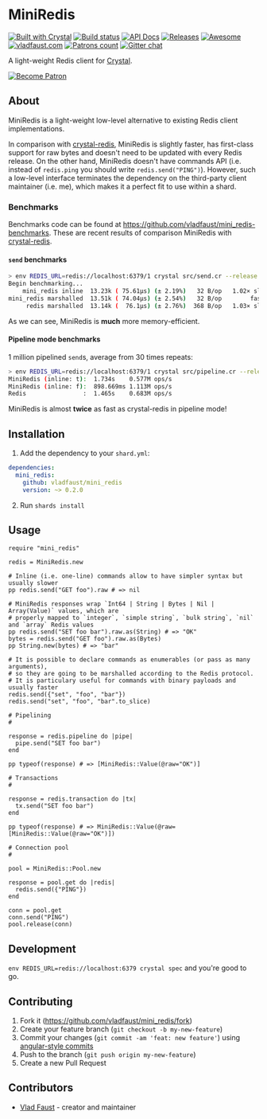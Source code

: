 # MiniRedis

[![Built with Crystal](https://img.shields.io/badge/built%20with-crystal-000000.svg?style=flat-square)](https://crystal-lang.org/)
[![Build status](https://img.shields.io/travis/com/vladfaust/mini_redis/master.svg?style=flat-square)](https://travis-ci.com/vladfaust/mini_redis)
[![API Docs](https://img.shields.io/badge/api_docs-online-brightgreen.svg?style=flat-square)](https://github.vladfaust.com/mini_redis)
[![Releases](https://img.shields.io/github/release/vladfaust/mini_redis.svg?style=flat-square)](https://github.com/vladfaust/mini_redis/releases)
[![Awesome](https://awesome.re/badge-flat2.svg)](https://github.com/veelenga/awesome-crystal)
[![vladfaust.com](https://img.shields.io/badge/style-.com-lightgrey.svg?longCache=true&style=flat-square&label=vladfaust&colorB=0a83d8)](https://vladfaust.com)
[![Patrons count](https://img.shields.io/badge/dynamic/json.svg?label=patrons&url=https://www.patreon.com/api/user/11296360&query=$.included[0].attributes.patron_count&style=flat-square&colorB=red&maxAge=86400)](https://www.patreon.com/vladfaust)
[![Gitter chat](https://img.shields.io/badge/chat%20on-gitter-green.svg?colorB=ED1965&logo=gitter&style=flat-square)](https://gitter.im/vladfaust/Lobby)

A light-weight Redis client for [Crystal](https://crystal-lang.org/).

[![Become Patron](https://vladfaust.com/img/patreon-small.svg)](https://www.patreon.com/vladfaust)

## About

MiniRedis is a light-weight low-level alternative to existing Redis client implementations.

In comparison with [crystal-redis](https://github.com/stefanwille/crystal-redis), MiniRedis is slightly faster, has first-class support for raw bytes and doesn't need to be updated with every Redis release. On the other hand, MiniRedis doesn't have commands API (i.e. instead of `redis.ping` you should write `redis.send("PING")`). However, such a low-level interface terminates the dependency on the third-party client maintainer (i.e. me), which makes it a perfect fit to use within a shard.

### Benchmarks

Benchmarks code can be found at <https://github.com/vladfaust/mini_redis-benchmarks>.
These are recent results of comparison MiniRedis with [crystal-redis](https://github.com/stefanwille/crystal-redis).

#### `send` benchmarks

```sh
> env REDIS_URL=redis://localhost:6379/1 crystal src/send.cr --release
Begin benchmarking...
    mini_redis inline  13.23k ( 75.61µs) (± 2.19%)   32 B/op   1.02× slower
mini_redis marshalled  13.51k ( 74.04µs) (± 2.54%)   32 B/op        fastest
     redis marshalled  13.14k (  76.1µs) (± 2.76%)  368 B/op   1.03× slower
```

As we can see, MiniRedis is **much** more memory-efficient.

#### Pipeline mode benchmarks

1 million pipelined `send`s, average from 30 times repeats:

```sh
> env REDIS_URL=redis://localhost:6379/1 crystal src/pipeline.cr --release
MiniRedis (inline: t):  1.734s    0.577M ops/s
MiniRedis (inline: f):  898.669ms 1.113M ops/s
Redis                :  1.465s    0.683M ops/s
```

MiniRedis is almost **twice** as fast as crystal-redis in pipeline mode!

## Installation

1. Add the dependency to your `shard.yml`:

```yaml
dependencies:
  mini_redis:
    github: vladfaust/mini_redis
    version: ~> 0.2.0
```

2. Run `shards install`

## Usage

```crystal
require "mini_redis"

redis = MiniRedis.new

# Inline (i.e. one-line) commands allow to have simpler syntax but usually slower
pp redis.send("GET foo").raw # => nil

# MiniRedis responses wrap `Int64 | String | Bytes | Nil | Array(Value)` values, which are
# properly mapped to `integer`, `simple string`, `bulk string`, `nil` and `array` Redis values
pp redis.send("SET foo bar").raw.as(String) # => "OK"
bytes = redis.send("GET foo").raw.as(Bytes)
pp String.new(bytes) # => "bar"

# It is possible to declare commands as enumerables (or pass as many arguments),
# so they are going to be marshalled according to the Redis protocol.
# It is particulary useful for commands with binary payloads and usually faster
redis.send({"set", "foo", "bar"})
redis.send("set", "foo", "bar".to_slice)

# Pipelining
#

response = redis.pipeline do |pipe|
  pipe.send("SET foo bar")
end

pp typeof(response) # => [MiniRedis::Value(@raw="OK")]

# Transactions
#

response = redis.transaction do |tx|
  tx.send("SET foo bar")
end

pp typeof(response) # => MiniRedis::Value(@raw=[MiniRedis::Value(@raw="OK")])

# Connection pool
#

pool = MiniRedis::Pool.new

response = pool.get do |redis|
  redis.send({"PING"})
end

conn = pool.get
conn.send("PING")
pool.release(conn)
```

## Development

`env REDIS_URL=redis://localhost:6379 crystal spec` and you're good to go.

## Contributing

1. Fork it (<https://github.com/vladfaust/mini_redis/fork>)
2. Create your feature branch (`git checkout -b my-new-feature`)
3. Commit your changes (`git commit -am 'feat: new feature'`) using [angular-style commits](https://docs.onyxframework.org/contributing/commit-style)
4. Push to the branch (`git push origin my-new-feature`)
5. Create a new Pull Request

## Contributors

- [Vlad Faust](https://github.com/vladfaust) - creator and maintainer
